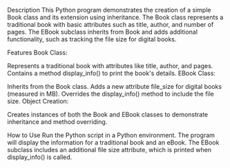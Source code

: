 Description
This Python program demonstrates the creation of a simple Book class and its extension using inheritance. The Book class represents a traditional book with basic attributes such as title, author, and number of pages. The EBook subclass inherits from Book and adds additional functionality, such as tracking the file size for digital books.

Features
Book Class:

Represents a traditional book with attributes like title, author, and pages.
Contains a method display_info() to print the book's details.
EBook Class:

Inherits from the Book class.
Adds a new attribute file_size for digital books (measured in MB).
Overrides the display_info() method to include the file size.
Object Creation:

Creates instances of both the Book and EBook classes to demonstrate inheritance and method overriding.

How to Use
Run the Python script in a Python environment.
The program will display the information for a traditional book and an eBook.
The EBook subclass includes an additional file size attribute, which is printed when display_info() is called.
